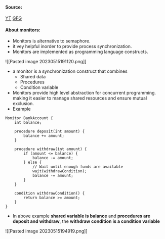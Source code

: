#### Source:
[YT](https://www.youtube.com/watch?v=YUzuMxy2NQ0&list=PLXj4XH7LcRfDrdQuJTHIPmKMpa7eYVaPm&index=91)
[GFG](https://www.geeksforgeeks.org/monitors-in-process-synchronization/)

#### About monitors:

* Monitors is alternative to semaphore.
* it vey helpful inorder to provide process synchronization.
* Monitors are implemented as programming language constructs.

![[Pasted image 20230515191120.png]]

* a monitor is a synchronization construct that combines 
	* Shared data
	* Procedures
	* Condition variable
* Monitors provide high level abstraction for concurrent programming. making it easier to manage shared resources and ensure mutual exclusion.
* Example

```
Monitor BankAccount {
    int balance;

    procedure deposit(int amount) {
        balance += amount;
    }

    procedure withdraw(int amount) {
        if (amount <= balance) {
            balance -= amount;
        } else {
            // Wait until enough funds are available
            wait(withdrawCondition);
            balance -= amount;
        }
    }

    condition withdrawCondition() {
        return balance >= amount;
    }
}

```

* In above example **shared variable is balance** and **procedures are deposit and withdraw**, the **withdraw condition is a condition variable**

![[Pasted image 20230515194919.png]]


